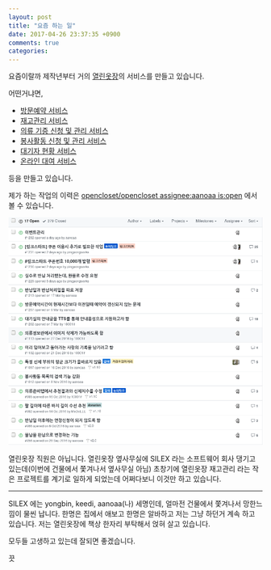 ```yaml
---
layout: post
title: "요즘 하는 일"
date: 2017-04-26 23:37:35 +0900
comments: true
categories:
---
```


요즘이랄까 제작년부터 거의 [열린옷장](https://www.theopencloset.net/)의 서비스를 만들고
있습니다.

어떤거냐면,

- [방문예약 서비스](https://visit.theopencloset.net/visit)
- [재고관리 서비스](https://staff.theopencloset.net/)
- [의류 기증 신청 및 관리 서비스](https://donation.theopencloset.net/)
- [봉사활동 신청 및 관리 서비스](https://volunteer.theopencloset.net/)
- [대기자 현황 서비스](https://monitor.theopencloset.net/)
- [온라인 대여 서비스](https://share.theopencloset.net/)

등을 만들고 있습니다.

제가 하는 작업의
이력은
[opencloset/opencloset assignee:aanoaa is:open](https://github.com/opencloset/opencloset/issues?q=assignee%3Aaanoaa+is%3Aopen) 에서
볼 수 있습니다.

![assignee-aanoaa](../assets/assignee-aanoaa.png)

열린옷장 직원은 아닙니다. 열린옷장 옆사무실에 SILEX 라는 소프트웨어 회사 댕기고
있는데(이번에 건물에서 쫓겨나서 옆사무실 아님) 초창기에 열린옷장 재고관리 라는 작은
프로젝트를 계기로 일하게 되었는데 어쩌다보니 이것만 하고 있습니다.

--------------------------------

SILEX 에는 yongbin, keedi, aanoaa(나) 세명인데, 얼마전 건물에서 쫓겨나서 망한느낌이 물씬
납니다. 한명은 집에서 애보고 한명은 알바하고 저는 그냥 하던거 계속 하고 있습니다. 저는
열린옷장에 책상 한자리 부탁해서 얹혀 살고 있습니다.

모두들 고생하고 있는데 잘되면 좋겠습니다.

끗

